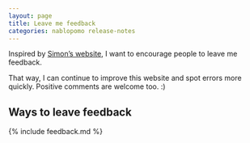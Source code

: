 ```yaml
---
layout: page
title: Leave me feedback
categories: nablopomo release-notes
---
```


<p class="lede">Inspired by <a href="http://www.ermlikeyeah.com/">Simon’s website</a>, I want to encourage people to leave me feedback.</p>

That way, I can continue to improve this website and spot errors more quickly. Positive comments are welcome too. :)

## Ways to leave feedback

{% include feedback.md %}
